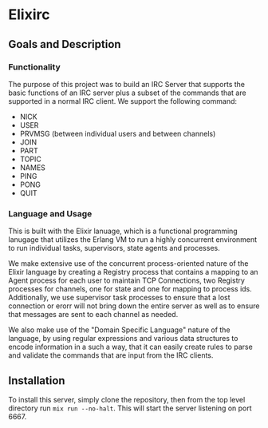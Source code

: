 # Elixirc

## Goals and Description

### Functionality

The purpose of this project was to build an IRC Server that supports the basic functions of an IRC server plus a subset of the commands that are supported in a normal IRC client.  We support the following command:

- NICK
- USER
- PRVMSG (between individual users and between channels)
- JOIN
- PART
- TOPIC
- NAMES
- PING
- PONG
- QUIT

### Language and Usage

This is built with the Elixir lanuage, which is a functional programming lanugage that utilizes the Erlang VM to run a highly concurrent environment to run individual tasks, supervisors, state agents and processes.

We make extensive use of the concurrent process-oriented nature of the Elixir language by creating a Registry process that contains a mapping to an Agent process for each user to maintain TCP Connections, two Registry processes for channels, one for state and one for mapping to process ids. Additionally, we use supervisor task processes to ensure that a lost connection or erorr will not bring down the entire server as well as to ensure that messages are sent to each channel as needed.

We also make use of the "Domain Specific Language" nature of the language, by using regular expressions and various data structures to encode information in a such a way, that it can easily create rules to parse and validate the commands that are input from the IRC clients.

## Installation

To install this server, simply clone the repository, then from the top level directory run `mix run --no-halt`.  This will start the server listening on port 6667.
